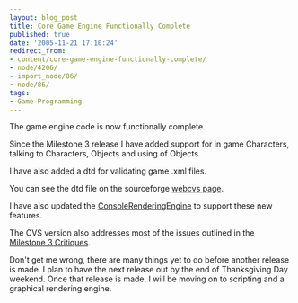 ```yaml
---
layout: blog_post
title: Core Game Engine Functionally Complete
published: true
date: '2005-11-21 17:10:24'
redirect_from:
- content/core-game-engine-functionally-complete/
- node/4206/
- import_node/86/
- node/86/
tags:
- Game Programming
---
```


The game engine code is now functionally complete. 

Since the Milestone 3 release I have added support for in game Characters, talking to Characters, Objects and using of Objects. 

I have also added a dtd for validating game .xml files. 

You can see the dtd file on the sourceforge [webcvs page](http://cvs.sourceforge.net/viewcvs.py/emptycrate/crategameengine/docs/CrateGameEngine.dtd?view=markup). 

I have also updated the [ConsoleRenderingEngine](/CGEDoxygen/classCGE_1_1ConsoleRenderingEngine.html) to support these new features. 

The CVS version also addresses most of the issues outlined in the [Milestone 3 Critiques](/content/milestone-3-critiques). 

Don't get me wrong, there are many things yet to do before another release is made. I plan to have the next release out by the end of Thanksgiving Day weekend. Once that release is made, I will be moving on to scripting and a graphical rendering engine.
